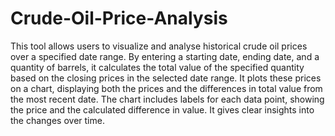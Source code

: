 # Crude-Oil-Price-Analysis
This tool allows users to visualize and analyse historical crude oil prices over a specified date range.
By entering a starting date, ending date, and a quantity of barrels, it calculates the total value of the specified quantity based on the closing prices in the selected date range.
It plots these prices on a chart, displaying both the prices and the differences in total value from the most recent date.
The chart includes labels for each data point, showing the price and the calculated difference in value.
It gives clear insights into the changes over time.
